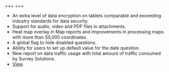 +++
+++
- An extra level of data encryption on tablets comparable and exceeding industry standards for data security.
- Support for audio, video and PDF files in attachments.
- Heat map overlay in Map reports and improvements in processing maps with more than 50,000 coordinates.
- A global flag to hide disabled questions.
- Ability for users to set up default value for the date question.
- New report on data traffic usage with total amount of traffic consumed by Survey Solutions.
- [View](/release-notes/version-18-12).